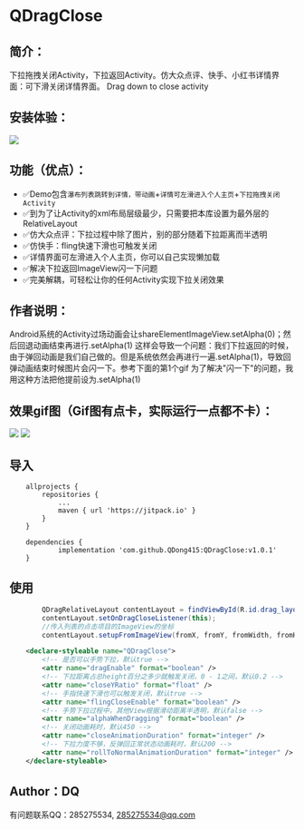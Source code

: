 # QDragClose

## 简介：

下拉拖拽关闭Activity，下拉返回Activity。仿大众点评、快手、小红书详情界面：可下滑关闭详情界面。
Drag down to close activity

## 安装体验：
![](https://upload-images.jianshu.io/upload_images/26002059-94273eadb7cf0295.png)

## 功能（优点）：
- ✅Demo包含`瀑布列表跳转到详情，带动画`+`详情可左滑进入个人主页`+`下拉拖拽关闭Activity`
- ✅到为了让Activity的xml布局层级最少，只需要把本库设置为最外层的RelativeLayout
- ✅仿大众点评：下拉过程中除了图片，别的部分随着下拉距离而半透明
- ✅仿快手：fling快速下滑也可触发关闭
- ✅详情界面可左滑进入个人主页，你可以自己实现懒加载
- ✅解决下拉返回ImageView闪一下问题
- ✅完美解耦，可轻松让你的任何Activity实现下拉关闭效果

## 作者说明：
Android系统的Activity过场动画会让shareElementImageView.setAlpha(0)；然后回退动画结束再进行.setAlpha(1)<bar/>
这样会导致一个问题：我们下拉返回的时候，由于弹回动画是我们自己做的。但是系统依然会再进行一遍.setAlpha(1)，导致回弹动画结束时候图片会闪一下。参考下面的第1个gif<bar/>
为了解决"闪一下"的问题，我用这种方法把他提前设为.setAlpha(1)<bar/>


## 效果gif图（Gif图有点卡，实际运行一点都不卡）：
![](https://upload-images.jianshu.io/upload_images/26002059-96c272f540bddb21.gif)
![](https://upload-images.jianshu.io/upload_images/26002059-da019a1de650eca8.gif)

## 导入
```
	allprojects {
		repositories {
			...
			maven { url 'https://jitpack.io' }
		}
	}

	dependencies {
	        implementation 'com.github.QDong415:QDragClose:v1.0.1'
	}
```

## 使用

```java
        QDragRelativeLayout contentLayout = findViewById(R.id.drag_layout);
        contentLayout.setOnDragCloseListener(this);
        //传入列表的点击项目的ImageView的坐标
        contentLayout.setupFromImageView(fromX, fromY, fromWidth, fromHeight, transition_share_view);
```

```xml
    <declare-styleable name="QDragClose">
        <!-- 是否可以手势下拉，默认true -->
        <attr name="dragEnable" format="boolean" />
        <!-- 下拉距离占总height百分之多少就触发关闭，0 - 1之间，默认0.2 -->
        <attr name="closeYRatio" format="float" />
        <!-- 手指快速下滑也可以触发关闭，默认true -->
        <attr name="flingCloseEnable" format="boolean" />
        <!-- 手势下拉过程中，其他View根据滑动距离半透明，默认false -->
        <attr name="alphaWhenDragging" format="boolean" />
        <!-- 关闭动画耗时，默认450 -->
        <attr name="closeAnimationDuration" format="integer" />
        <!-- 下拉力度不够，反弹回正常状态动画耗时，默认200 -->
        <attr name="rollToNormalAnimationDuration" format="integer" />
    </declare-styleable>
```


## Author：DQ

有问题联系QQ：285275534, 285275534@qq.com